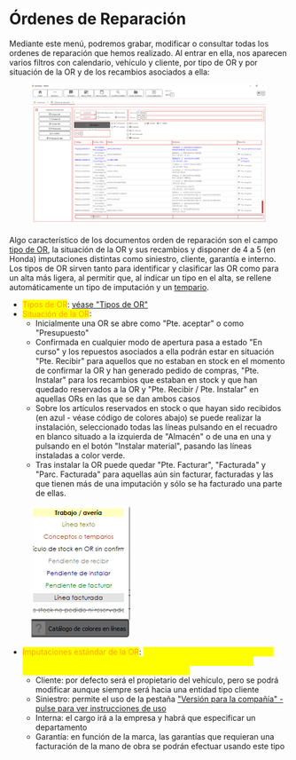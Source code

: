# Órdenes de Reparación

Mediante este menú, podremos grabar, modificar o consultar todas los ordenes de reparación que hemos realizado. Al entrar en ella, nos aparecen varios filtros con calendario, vehículo y cliente, por tipo de OR y por situación de la OR y de los recambios asociados a ella:

<figure><img src="../../../../.gitbook/assets/imagen (9) (1) (1).png" alt=""><figcaption></figcaption></figure>

Algo característico de los documentos orden de reparación son el campo [tipo de OR](../tipos-or.md), la situación de la OR y sus recambios y disponer de 4 a 5 (en Honda) imputaciones distintas como siniestro, cliente, garantía e interno. Los tipos de OR sirven tanto para identificar y clasificar las OR como para un alta más ligera, al permitir que, al indicar un tipo en el alta, se rellene automáticamente un tipo de imputación y un [tempario](../temparios.md).

* <mark style="color:orange;">Tipos de OR</mark>: [véase "Tipos de OR"](../tipos-or.md)
* <mark style="color:orange;">Situación de la OR</mark>:&#x20;
  * Inicialmente una OR se abre como "Pte. aceptar" o como "Presupuesto"
  * Confirmada en cualquier modo de apertura pasa a estado "En curso" y los repuestos asociados a ella podrán estar en situación "Pte. Recibir" para aquellos que no estaban en stock en el momento de confirmar la OR y han generado pedido de compras, "Pte. Instalar" para los recambios que estaban en stock y que han quedado reservados a la OR y "Pte. Recibir / Pte. Instalar" en aquellas ORs en las que se dan ambos casos
  * Sobre los artículos reservados en stock o que hayan sido recibidos (en azul - véase código de colores abajo) se puede realizar la instalación, seleccionado todas las líneas pulsando en el recuadro en blanco situado a la izquierda de "Almacén" o de una en una y pulsando en el botón "Instalar material", pasando las líneas instaladas a color verde.
  * Tras instalar la OR puede quedar "Pte. Facturar", "Facturada" y "Parc. Facturada" para aquellas aún sin facturar, facturadas y las que tienen más de una imputación y sólo se ha facturado una parte de ellas.

<figure><img src="../../../../.gitbook/assets/imagen (11) (1) (2).png" alt=""><figcaption></figcaption></figure>

* <mark style="color:orange;">Imputaciones estándar de la OR</mark>: <mark style="color:yellow;">indican hacia dónde va el cargo del conjunto de líneas incluidas en ella. Si se modifica la línea de la imputación, se modifica el conjunto de líneas:</mark>
  * Cliente: por defecto será el propietario del vehículo, pero se podrá modificar aunque siempre será hacia una entidad tipo cliente
  * Siniestro: permite el uso de la pestaña ["Versión para la compañía" - pulse para ver instrucciones de uso](../../../../faq/ordenes-de-reparacion-ors/version-para-la-compania-en-la-or.md)
  * Interna: el cargo irá a la empresa y habrá que especificar un departamento
  * Garantía: en función de la marca, las garantías que requieran una facturación de la mano de obra se podrán efectuar usando este tipo

